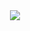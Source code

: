
<div align="center">
    <img src="https://pa1.narvii.com/6561/1435a4c9f592fad8b180afbd92754ed57883cbb1_hq.gif">
</div>

